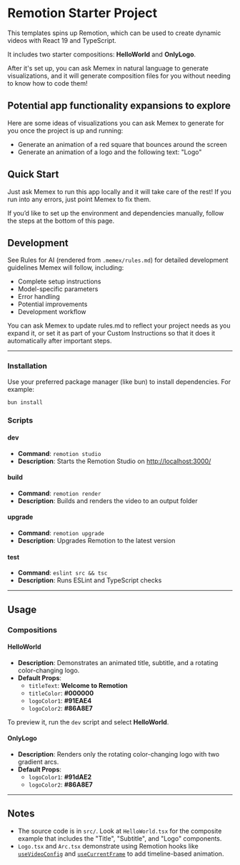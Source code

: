 # Remotion Starter Project

This templates spins up Remotion, which can be used to create dynamic videos with React 19 and TypeScript.  

It includes two starter compositions: **HelloWorld** and **OnlyLogo**.

After it's set up, you can ask Memex in natural language to generate visualizations, and it will generate composition files for you without needing to know how to code them!


## Potential app functionality expansions to explore

Here are some ideas of visualizations you can ask Memex to generate for you once the project is up and running:
- Generate an animation of a red square that bounces around the screen
- Generate an animation of a logo and the following text: "Logo"


## Quick Start

Just ask Memex to run this app locally and it will take care of the rest! If you run into any errors, just point Memex to fix them.

If you’d like to set up the environment and dependencies manually, follow the steps at the bottom of this page.

## Development

See Rules for AI (rendered from `.memex/rules.md`) for detailed development guidelines Memex will follow, including:
- Complete setup instructions
- Model-specific parameters
- Error handling
- Potential improvements
- Development workflow

You can ask Memex to update rules.md to reflect your project needs as you expand it, or set it as part of your Custom Instructions so that it does it automatically after important steps.

----

### Installation


Use your preferred package manager (like bun) to install dependencies. For example:

```bash
bun install
```

### Scripts

#### dev
- **Command**: `remotion studio`  
- **Description**: Starts the Remotion Studio on [http://localhost:3000/](http://localhost:3000/)

#### build
- **Command**: `remotion render`  
- **Description**: Builds and renders the video to an output folder

#### upgrade
- **Command**: `remotion upgrade`  
- **Description**: Upgrades Remotion to the latest version

#### test
- **Command**: `eslint src && tsc`  
- **Description**: Runs ESLint and TypeScript checks

---

## Usage

### Compositions

#### HelloWorld
- **Description**: Demonstrates an animated title, subtitle, and a rotating color-changing logo.  
- **Default Props**:  
  - `titleText`: **Welcome to Remotion**  
  - `titleColor`: **#000000**  
  - `logoColor1`: **#91EAE4**  
  - `logoColor2`: **#86A8E7**  

To preview it, run the `dev` script and select **HelloWorld**.

#### OnlyLogo
- **Description**: Renders only the rotating color-changing logo with two gradient arcs.  
- **Default Props**:  
  - `logoColor1`: **#91dAE2**  
  - `logoColor2`: **#86A8E7**  

---

## Notes

- The source code is in `src/`. Look at `HelloWorld.tsx` for the composite example that includes the "Title", "Subtitle", and "Logo" components.
- `Logo.tsx` and `Arc.tsx` demonstrate using Remotion hooks like [`useVideoConfig`](https://www.remotion.dev/docs/use-video-config) and [`useCurrentFrame`](https://www.remotion.dev/docs/use-current-frame) to add timeline-based animation.
